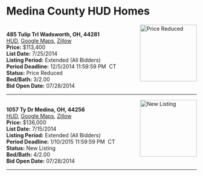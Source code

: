 # Medina County HUD Homes

[<img alt="Price Reduced" src="https://www.hudhomestore.com/pages/ImageShow.aspx?Case=412-666226" align="right" style="height:150px;">](http://www.hudhomestore.com/Listing/PropertyDetails.aspx?caseNumber=412-666226)  
**485 Tulip Trl Wadsworth, OH, 44281**  
[HUD](http://www.hudhomestore.com/Listing/PropertyDetails.aspx?caseNumber=412-666226), [Google Maps](http://maps.google.com/maps?q=485+Tulip+Trl+Wadsworth%2C+OH%2C+44281), [Zillow](http://www.zillow.com/homes/485+Tulip+Trl+Wadsworth%2C+OH%2C+44281/)  
**Price:** $113,400  
**List Date:** 7/25/2014  
**Listing Period:** Extended (All Bidders)  
**Period Deadline:** 12/5/2014 11:59:59 PM  CT  
**Status:** Price Reduced  
**Bed/Bath:** 3/2.00  
**Bid Open Date:** 07/28/2014

***

[<img alt="New Listing" src="https://www.hudhomestore.com/pages/ImageShow.aspx?Case=412-539655" align="right" style="height:150px;">](http://www.hudhomestore.com/Listing/PropertyDetails.aspx?caseNumber=412-539655)  
**1057 Ty Dr Medina, OH, 44256**  
[HUD](http://www.hudhomestore.com/Listing/PropertyDetails.aspx?caseNumber=412-539655), [Google Maps](http://maps.google.com/maps?q=1057+Ty+Dr+Medina%2C+OH%2C+44256), [Zillow](http://www.zillow.com/homes/1057+Ty+Dr+Medina%2C+OH%2C+44256/)  
**Price:** $136,000  
**List Date:** 7/15/2014  
**Listing Period:** Extended (All Bidders)  
**Period Deadline:** 1/10/2015 11:59:59 PM  CT  
**Status:** New Listing  
**Bed/Bath:** 4/2.00  
**Bid Open Date:** 07/28/2014

***


